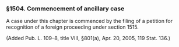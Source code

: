 ### §1504. Commencement of ancillary case ###

A case under this chapter is commenced by the filing of a petition for recognition of a foreign proceeding under section 1515.

(Added Pub. L. 109–8, title VIII, §801(a), Apr. 20, 2005, 119 Stat. 136.)